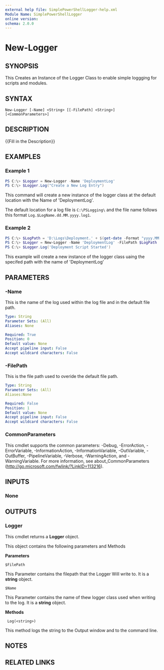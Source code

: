 ```yaml
---
external help file: SimplePowerShellLogger-help.xml
Module Name: SimplePowerShellLogger
online version:
schema: 2.0.0
---
```


# New-Logger

## SYNOPSIS
This Creates an Instance of the Logger Class to enable simple loggging for scripts and modules.

## SYNTAX

```
New-Logger [-Name] <String> [[-FilePath] <String>] [<CommonParameters>]
```

## DESCRIPTION
{{Fill in the Description}}

## EXAMPLES

### Example 1
```powershell
PS C:\> $Logger = New-Logger -Name 'DeploymentLog'
PS C:\> $Logger.Log("Create a New Log Entry")
```
This command will create a new instance of the logger class at the default location with the Name of 'DeploymentLog'.

The default location for a log file is `C:\PSLogging\` and the file name follows this format `Log.$LogName.dd.MM.yyyy.log1`.


### Example 2
```powershell
PS C:\> $LogPath = 'D:\Logs\Deployment.' + $(get-date -Format "yyyy.MM.dd").ToString() + '.log'
PS C:\> $Logger = New-Logger -Name 'DeploymentLog' -FilePath $LogPath
PS C:\> $Logger.Log('Deployment Script Started')
```

This example will create a new instance of the logger class uaing the specifed path with the name of 'DeploymentLog'

## PARAMETERS

### -Name
This is the name of the log used within the log file and in the default file path.

```yaml
Type: String
Parameter Sets: (All)
Aliases: None

Required: True
Position: 0
Default value: None
Accept pipeline input: False
Accept wildcard characters: False
```

### -FilePath
This is the file path used to overide the default file path.

```yaml
Type: String
Parameter Sets: (All)
Aliases:None

Required: False
Position: 1
Default value: None
Accept pipeline input: False
Accept wildcard characters: False
```



### CommonParameters
This cmdlet supports the common parameters: -Debug, -ErrorAction, -ErrorVariable, -InformationAction, -InformationVariable, -OutVariable, -OutBuffer, -PipelineVariable, -Verbose, -WarningAction, and -WarningVariable.
For more information, see about_CommonParameters (http://go.microsoft.com/fwlink/?LinkID=113216).

## INPUTS

### None


## OUTPUTS

### Logger
This cmdlet returns a **Logger** object.

This object contains the following parameters and Methods

**Parameters**

`$FilePath`

This Parameter contains the filepath that the Logger Will write to. It is a **string** object.

`$Name`

This Parameter contains the name of thew logger class used when writing to the log. It is a **string** object.

**Methods**

` Log(<string>)`

This method logs the string to the Output window and to the command line.

## NOTES

## RELATED LINKS
